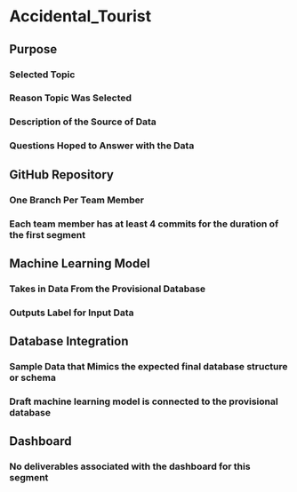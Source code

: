 # Accidental_Tourist
## Purpose 
### Selected Topic
### Reason Topic Was Selected
### Description of the Source of Data
### Questions Hoped to Answer with the Data
## GitHub Repository
### One Branch Per Team Member
### Each team member has at least 4 commits for the duration of the first segment
## Machine Learning Model
### Takes in Data From the Provisional Database
### Outputs Label for Input Data
## Database Integration
### Sample Data that Mimics the expected final database structure or schema
### Draft machine learning model is connected to the provisional database
## Dashboard
### No deliverables associated with the dashboard for this segment
